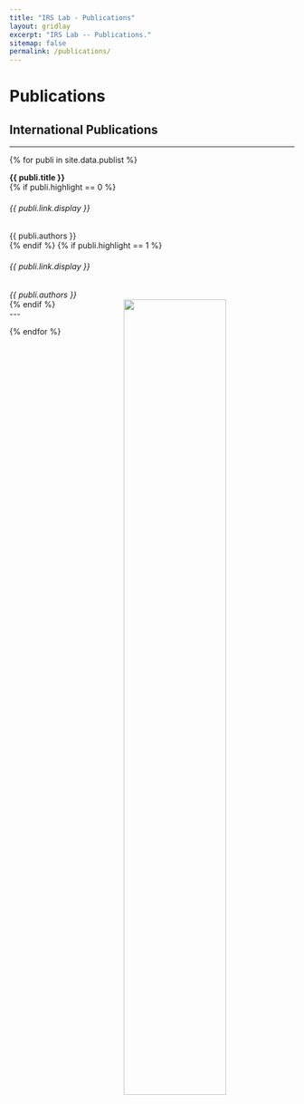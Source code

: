 ```yaml
---
title: "IRS Lab - Publications"
layout: gridlay
excerpt: "IRS Lab -- Publications."
sitemap: false
permalink: /publications/
---
```



# Publications

<!-- ## Group highlights

**At the end of this page, you can find the [full list of publications and patents](#full-list-of-publications). All papers are also available on [arXiv](https://arxiv.org/search/?searchtype=author&query=Allan%2C+M+P).**

{% assign number_printed = 0 %}
{% for publi in site.data.publist %}

{% assign even_odd = number_printed | modulo: 2 %}
{% if publi.highlight == 1 %}

{% if even_odd == 0 %}
<div class="row">
{% endif %}

<div class="col-sm-6 clearfix">
 <div class="well">
  <pubtit>{{ publi.title }}</pubtit>
  <img src="{{ site.url }}{{ site.baseurl }}/images/pubpic/{{ publi.image }}" class="img-responsive" width="33%" style="float: left" />
  <p>{{ publi.description }}</p>
  <p><em>{{ publi.authors }}</em></p>
  <p><strong><a href="{{ publi.link.url }}">{{ publi.link.display }}</a></strong></p>
  <p class="text-danger"><strong> {{ publi.news1 }}</strong></p>
  <p> {{ publi.news2 }}</p>
 </div>
</div>

{% assign number_printed = number_printed | plus: 1 %}

{% if even_odd == 1 %}
</div>
{% endif %}

{% endif %}
{% endfor %}

{% assign even_odd = number_printed | modulo: 2 %}
{% if even_odd == 1 %}
</div>
{% endif %}

<p> &nbsp; </p> -->


<!-- ## Patents
<em>Milan P Allan, S Gröblacher, RA Norte, M Leeuwenhoek</em><br />Novel atomic force microscopy probes with phononic crystals<br /> PCT/NL20-20/050797 (2020)

<em>Milan P Allan</em><br /> Methods of manufacturing superconductor and phononic elements <br /> <a href="https://patents.google.com/patent/US10439125B2/en?inventor=Milan+ALLAN&oq=inventor:(Milan+ALLAN)">US10439125B2 (2016)</a> -->

## International Publications
---
{% for publi in site.data.publist %}

<div class="row">
  <div class="col-sm-12 clearfix">
  <strong>{{ publi.title }}</strong>
  </div>
  {% if publi.highlight == 0 %}
  <div class="col-sm-12 clearfix">
  <h6>{{ publi.link.display }}</h6>
  {{ publi.authors }}
  <!-- <p class="text-danger">
  <strong> {{ publi.news1 }}</strong><br>
  <strong> {{ publi.news2 }}</strong>
  </p> -->
  </div>
  {% endif %}
  {% if publi.highlight == 1 %}
  <div class="col-sm-8 clearfix">
  <h6>{{ publi.link.display }}</h6>
  <em>{{ publi.authors }}</em>
  <!-- <p class="text-danger">
  <strong> {{ publi.news1 }}</strong><br>
  <strong> {{ publi.news2 }}</strong>
  </p> -->
  </div>
  <div class="col-sm-4 clearfix">
  <img src="{{ site.url }}{{ site.baseurl }}/images/pubpic/{{ publi.image }}" class="img-responsive" width="60%" style="float: right" />
  </div>
  {% endif %}
</div>
---

{% endfor %}

